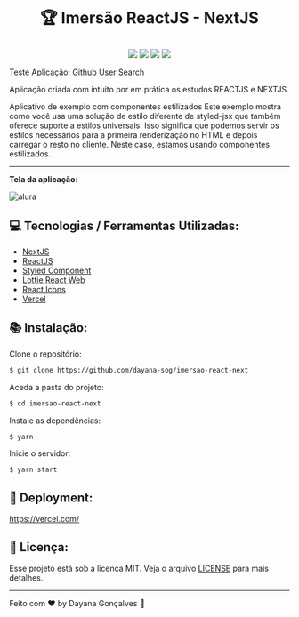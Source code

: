 

# <p align="center">🏆 Imersão ReactJS - NextJS</p> 
<p align="center">
<img src="https://img.shields.io/badge/reactjs-16.8.0-blue" />
<img src="https://img.shields.io/badge/Styles--component-5.0.0-pink"/>
<img src="https://img.shields.io/badge/nextjs-v10-black" />
<img src="https://img.shields.io/badge/vercel-passing-green" />
</p>

Teste Aplicação:  <a href="https://imersao-react-next.dayana-sog.vercel.app/">Github User Search</a>

Aplicação criada com intuito por em prática os estudos REACTJS e NEXTJS.

Aplicativo de exemplo com componentes estilizados
Este exemplo mostra como você usa uma solução de estilo diferente de styled-jsx que também oferece suporte a estilos universais. Isso significa que podemos servir os estilos necessários para a primeira renderização no HTML e depois carregar o resto no cliente. Neste caso, estamos usando componentes estilizados.
	

---
**Tela da aplicação**:

![alura](https://user-images.githubusercontent.com/57035171/106063222-bf6d6580-60ef-11eb-87d2-21b221dbaa99.gif)

## :computer:  Tecnologias / Ferramentas Utilizadas:
-   [NextJS](https://nextjs.org/docs/getting-started)
-   [ReactJS](https://pt-br.reactjs.org/)
-   [Styled Component](https://styled-components.com/)
-   [Lottie React Web](https://www.npmjs.com/package/lottie-react-web)
-   [React Icons](https://react-icons.github.io/react-icons/)
-   [Vercel](https://vercel.com/)
	
## :books: Instalação:

Clone o repositório:
```sh
$ git clone https://github.com/dayana-sog/imersao-react-next
```

Aceda a pasta do projeto:
```sh
$ cd imersao-react-next
```
Instale as dependências:
```sh
$ yarn
```
Inicie o servidor:
```sh
$ yarn start
```


## 🚀 Deployment: 
https://vercel.com/


## 📝  Licença:

Esse projeto está sob a licença MIT. Veja o arquivo  [LICENSE](https://github.com/dayana-sog/imersao-react-next/blob/master/LICENSE) para mais detalhes.
___
Feito com ♥ by Dayana Gonçalves  👋 
